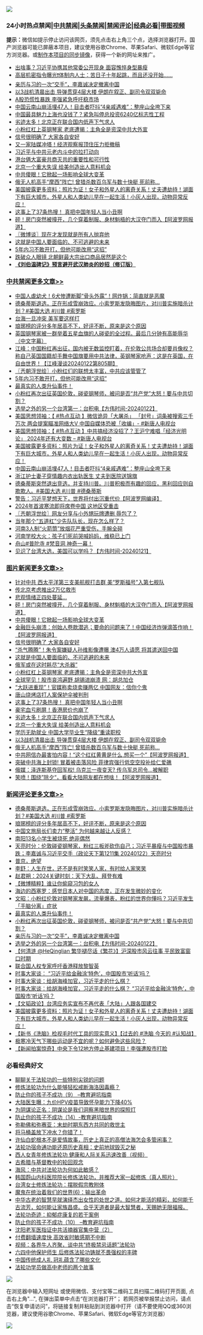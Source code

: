 ![](https://raw.githubusercontent.com/jsvpn/jsproxy/dev/64photo/fqnews-qr.jpg)

<div id="tt">
<h3>24小时热点禁闻|<a href="#%E4%B8%AD%E5%85%B1%E7%A6%81%E9%97%BB%E6%9B%B4%E5%A4%9A%E6%96%87%E7%AB%A0">中共禁闻</a>|<a href="#%E5%9B%BE%E7%89%87%E6%96%B0%E9%97%BB%E6%9B%B4%E5%A4%9A%E6%96%87%E7%AB%A0">头条禁闻</a>|<a href="#%E6%96%B0%E9%97%BB%E8%AF%84%E8%AE%BA%E6%9B%B4%E5%A4%9A%E6%96%87%E7%AB%A0">禁闻评论|<a href="#%E5%BF%85%E7%9C%8B%E7%BB%8F%E5%85%B8%E5%A5%BD%E6%96%87">经典必看</a>|<a href="https://fan1.xyz/3" target="_blank">带图视频</a></h3>
<div><b>提示：</b>微信如提示停止访问该网页，须先点击右上角三个点，选择浏览器打开。国产浏览器可能已屏蔽本项目，建议使用谷歌Chrome、苹果Safari、微软Edge等官方浏览器。或<a href="%E5%88%B6%E4%BD%9Cgit%E7%A6%81%E9%97%BB%E9%95%9C%E5%83%8F.md">制作本项目的同步镜像</a>，获得一个新的网址来推广。</div>
<ul>

<li><a href="/baitai/20240122/1991159.md">出啥事？习近平协携其他常委公开现身 面容憔悴身型暴瘦</a></li>
<li><a href="/sohnews/20240122/1991189.md">高层机密指令曝光❗️体制内人士：苦日子十年起跳，而且还没开始……</a></li>
<li><a href="/comments/20240123/1991352.md">亲历与习的一次“交手”，李嘉诚决定撤离中国</a></li>
<li><a href="/topimagenews/20240122/1991157.md">以3战机清晨出击 导弹贯穿4层大楼 伊朗在叙正、副司令双双毙命</a></li>
<li><a href="/baitai/20240123/1991300.md">A股恐慌性暴跌 李强紧急呼吁稳市场</a></li>
<li><a href="/cbnews/20240122/1991158.md">中国云南山崩活埋47人！目击者吓抖“4亲戚遇难”：整座山全垮下来</a></li>
<li><a href="/baitai/20240123/1991277.md">中国最具魅力上海也没钱了？紧急叫停总投资6240亿标志性工程</a></li>
<li><a href="/topimagenews/20240123/1991364.md">劣迹太多！北京正在联合国内低声下气求人</a></li>
<li><a href="/topimagenews/20240123/1991402.md">小粉红杠上英钢琴家 老底遭揭：主角全是资深中共大外宣</a></li>
<li><a href="/topimagenews/20240123/1991432.md">信号很明确了 大家各自安好</a></li>
<li><a href="/baitai/20240122/1991186.md">又一家陆媒冲塔！经济观察报顶住压力拒撤稿</a></li>
<li><a href="/ccpdope/20240123/1991469.md">习近平与中共元老内斗中的拉打动向</a></li>
<li><a href="/ccpdope/20240123/1991341.md">港台俩大富豪共商灭共的重要性和可行性</a></li>
<li><a href="/topimagenews/20240123/1991361.md">北京一个重大失误 给美创造出人意料机会</a></li>
<li><a href="/topimagenews/20240123/1991456.md">中共傻眼！它掀起一场影响全球大变革</a></li>
<li><a href="/topimagenews/20240122/1991156.md">俄无人机高手“摩西”阵亡! 曾猎杀数百乌军与数十快艇 死前称...</a></li>
<li><a href="/comments/20240122/1991179.md">美国披露更多资料：照片为证！女子和外星人的离奇关系！丈夫遭劫持！湖面下有巨大城市，外星人和人类幼儿早在一起生活！小灰人出现，动物异常反应！</a></li>
<li><a href="/topimagenews/20240123/1991375.md">这事上了37条热搜！ 真把中国年轻人当小丑啊</a></li>
<li><a href="/topimagenews/20240123/1991481.md">砰！房门突然被撞开，几个穿着制服、身材魁梧的大汉夺门而入【阿波罗网报道】</a></li>
<li><a href="/ssgc/20240123/1991452.md">〖微博谈〗现在才发现就是所有人抛弃他</a></li>
<li><a href="/topimagenews/20240123/1991430.md">这就是中国人要面临的、不可逃避的未来</a></li>
<li><a href="/cbnews/20240123/1991366.md">5年内习不敢开打，但他可能改用“这招”</a></li>
<li><a href="/cnnews/20240123/1991268.md">跌破众人眼镜 北朝鲜最大宗出口商品居然是这个</a></li>
<li><b><a href="/comments/20200207/1272816.md" target="_blank">《刘伯温碑记》预言避开武汉肺炎的妙招（修订版）</a></b></li>
</ul>
</div>

<div class="catlist">
<h3><a href="/cbnews/" target="_blank">中共禁闻</a><span><a href="/cbnews/" target="_blank" rel="nofollow">更多文章>></a></span></h3>
<ul>
<li><a href="/cbnews/20240123/1991573.md" target="_blank">中国人虐幼犬！6犬惨遭断脚“骨头外露”！网炸锅：简直就是恶魔</a></li>
<li><a href="/comments/20240123/1991566.md" target="_blank">德桑蒂斯退选，正在形成雪崩效应。小索罗斯发隐晦图片，对川普实施暗杀计划？#美国大选 #川普 #索罗斯</a></li>
<li><a href="/cbnews/20240123/1991541.md" target="_blank">台海一旦冲突 美军要这样打</a></li>
<li><a href="/comments/20240123/1991523.md" target="_blank">琅琊榜的评分多年居高不下，好评不断，原来是这个原因</a></li>
<li><a href="/cbnews/20240123/1991208.md" target="_blank">英国钢琴家被一群举着五星血旗的人碰瓷的全过程。最后几分钟有高能辱华（中文字幕）</a></li>
<li><a href="/cbnews/20240123/1991499.md" target="_blank">江峰：中国粉红再出征，国内被无数监控盯着，在伦敦公共场合却要肖像权？称自己英国国籍却手舞中国旗要用中共法律，英钢琴家呛声：这是在英国，在自由世界！【江峰漫谈20240122第805期】</a></li>
<li><a href="/cbnews/20240123/1991491.md" target="_blank">〖兲朝浮世绘〗小粉红们的联想太丰富，中共应该管管了</a></li>
<li><a href="/cbnews/20240123/1991366.md" target="_blank">5年内习不敢开打，但他可能改用“这招”</a></li>
<li><a href="/comments/20240123/1991365.md" target="_blank">最真实的人类升仙事件！</a></li>
<li><a href="/comments/20240123/1991360.md" target="_blank">小粉红再次出征英国伦敦，碰瓷钢琴师，被问是否“共产党”大怒！要与中共切割？</a></li>
<li><a href="/comments/20240123/1991351.md" target="_blank">选举之外的另一个台湾第一：台积电【方伟时间-20240122】</a></li>
<li><a href="/cbnews/20240123/1991317.md" target="_blank">美国思想领袖：【 #热点互动 】微信诡异「大屠杀」 「封号」词条被搜索三千万次 两会提案瞄准网络大V 中国自媒体恐被「收编」- #新唐人电视台</a></li>
<li><a href="/cbnews/20240123/1991316.md" target="_blank">美国思想领袖：【 #热点互动 】中共搞经济没招了？王沪宁难唱「经济光明论」 2024年还有大变数 &#8211; #新唐人电视台</a></li>
<li><a href="/comments/20240122/1991179.md" target="_blank">美国披露更多资料：照片为证！女子和外星人的离奇关系！丈夫遭劫持！湖面下有巨大城市，外星人和人类幼儿早在一起生活！小灰人出现，动物异常反应！</a></li>
<li><a href="/cbnews/20240122/1991158.md" target="_blank">中国云南山崩活埋47人！目击者吓抖“4亲戚遇难”：整座山全垮下来</a></li>
<li><a href="/cbnews/20240122/1991126.md" target="_blank">浙江护士妻子穿情趣内衣出轨医生 丈夫到医院送锦旗</a></li>
<li><a href="/comments/20240122/1991087.md" target="_blank">德桑蒂斯突然退出竞选，并支持川普。川普积极而有趣的回应，黑利回应则自欺欺人。#美国大选 #川普 #德桑蒂斯</a></li>
<li><a href="/cbnews/20240122/1991080.md" target="_blank">警告：习近平梦想天下，世界将付出沉重代价【阿波罗网编译】</a></li>
<li><a href="/cbnews/20240122/1991061.md" target="_blank">2024年首波寒流即将席卷中国 这地区受重击</a></li>
<li><a href="/cbnews/20240122/1991058.md" target="_blank">〖兲朝浮世绘〗网友分享与小外甥玩牌遭删 辱包了？</a></li>
<li><a href="/cbnews/20240122/1991020.md" target="_blank">当年那个“五道杠”少先队队长，现在怎么样了？</a></li>
<li><a href="/cbnews/20240122/1990998.md" target="_blank">河南3人制“火箭筒”放烟花严重受伤，手腕全碎</a></li>
<li><a href="/cbnews/20240122/1990997.md" target="_blank">河南学校大火：孩子们死前哭喊妈妈，维稳已上门</a></li>
<li><a href="/comments/20240122/1990950.md" target="_blank">舟山#普陀寺 #梵音洞 神奇一幕！</a></li>
<li><a href="/comments/20240122/1990930.md" target="_blank">见识了台湾大选，美国可以学吗？【方伟时间-20240121】</a></li>

</ul>
</div>
<div class="catlist">
<h3><a href="/topimagenews/" target="_blank">图片新闻</a><span><a href="/topimagenews/" target="_blank" rel="nofollow">更多文章>></a></span></h3>
<ul>
<li><a href="/topimagenews/20240123/1991572.md" target="_blank">针对中共 西太平洋第三支美航舰打击群 美“罗斯福号”入第七舰队</a></li>
<li><a href="/topimagenews/20240123/1991528.md" target="_blank">传北京考虑推出2万亿救市</a></li>
<li><a href="/topimagenews/20240123/1991527.md" target="_blank">悲观情绪正四处蔓延…</a></li>
<li><a href="/topimagenews/20240123/1991481.md" target="_blank">砰！房门突然被撞开，几个穿着制服、身材魁梧的大汉夺门而入【阿波罗网报道】</a></li>
<li><a href="/topimagenews/20240123/1991456.md" target="_blank">中共傻眼！它掀起一场影响全球大变革</a></li>
<li><a href="/topimagenews/20240123/1991455.md" target="_blank">金融巨头崩溃：创始人卷款潜逃；要命的问题来了！中国经济炸弹滴答作响！【阿波罗网报道】</a></li>
<li><a href="/topimagenews/20240123/1991432.md" target="_blank">信号很明确了 大家各自安好</a></li>
<li><a href="/topimagenews/20240123/1991431.md" target="_blank">“杀气腾腾”！朱令案嫌疑人孙维影像遭曝 澳4万人请愿 将其遣送回中国</a></li>
<li><a href="/topimagenews/20240123/1991430.md" target="_blank">这就是中国人要面临的、不可逃避的未来</a></li>
<li><a href="/topimagenews/20240123/1991429.md" target="_blank">俄军或在这时耗尽“大杀器”</a></li>
<li><a href="/topimagenews/20240123/1991402.md" target="_blank">小粉红杠上英钢琴家 老底遭揭：主角全是资深中共大外宣</a></li>
<li><a href="/topimagenews/20240123/1991401.md" target="_blank">全球罕见！股市哀鸿遍野 胡锡进崩溃 网：胡总加仓</a></li>
<li><a href="/topimagenews/20240123/1991399.md" target="_blank">“大跃进重现”！官媒称卖烧卖赚两亿 中国网友：信你个鬼</a></li>
<li><a href="/topimagenews/20240123/1991398.md" target="_blank">唐山烧烤店打人案保护伞被判刑</a></li>
<li><a href="/topimagenews/20240123/1991375.md" target="_blank">这事上了37条热搜！ 真把中国年轻人当小丑啊</a></li>
<li><a href="/topimagenews/20240123/1991374.md" target="_blank">豪宅血亏刷屏！香港房价也崩了</a></li>
<li><a href="/topimagenews/20240123/1991364.md" target="_blank">劣迹太多！北京正在联合国内低声下气求人</a></li>
<li><a href="/topimagenews/20240123/1991361.md" target="_blank">北京一个重大失误 给美创造出人意料机会</a></li>
<li><a href="/topimagenews/20240123/1991265.md" target="_blank">学历无助就业 中国大学毕业生“降级”重读职校</a></li>
<li><a href="/topimagenews/20240122/1991157.md" target="_blank">以3战机清晨出击 导弹贯穿4层大楼 伊朗在叙正、副司令双双毙命</a></li>
<li><a href="/topimagenews/20240122/1991156.md" target="_blank">俄无人机高手“摩西”阵亡! 曾猎杀数百乌军与数十快艇 死前称&#8230;</a></li>
<li><a href="/topimagenews/20240122/1991125.md" target="_blank">中共网信办最害怕内容！“这个红红黄黄是什么,想买一个”【阿波罗网报道】</a></li>
<li><a href="/topimagenews/20240122/1991115.md" target="_blank">突破中共海上封锁! 冒着被击落风险 菲律宾强行低空空投补给仁爱礁</a></li>
<li><a href="/topimagenews/20240122/1991114.md" target="_blank">俄媒：泽连斯基夺回军权! 乌克兰一夜变天? 传乌军总司令&#8230;被解职</a></li>
<li><a href="/topimagenews/20240122/1991102.md" target="_blank">笑喷！围绕”除夕“，看看大陆网友都在想啥！【阿波罗网报道】</a></li>

</ul>
</div>
<div class="catlist">
<h3><a href="/comments/" target="_blank">新闻评论</a><span><a href="/comments/" target="_blank" rel="nofollow">更多文章>></a></span></h3>
<ul>
<li><a href="/comments/20240123/1991566.md" target="_blank">德桑蒂斯退选，正在形成雪崩效应。小索罗斯发隐晦图片，对川普实施暗杀计划？#美国大选 #川普 #索罗斯</a></li>
<li><a href="/comments/20240123/1991523.md" target="_blank">琅琊榜的评分多年居高不下，好评不断，原来是这个原因</a></li>
<li><a href="/comments/20240123/1991518.md" target="_blank">中国文旅局长们卖力“整活” 为何越来越让人反感？</a></li>
<li><a href="/comments/20240123/1991474.md" target="_blank">南阳13名小学生被烧死 绝非偶然</a></li>
<li><a href="/comments/20240123/1991473.md" target="_blank">天亮时分：伦敦碰瓷钢琴家，粉红三板斧砍伤自己；习近平暴瘦与中国股市暴跌；李嘉诚与习近平交手（政论天下第1211集 20240122）天亮时分</a></li>
<li><a href="/comments/20240123/1991460.md" target="_blank">普京，绝望</a></li>
<li><a href="/comments/20240123/1991459.md" target="_blank">李舒：人生在世，还不是有时笑笑人家，有时给人家笑笑</a></li>
<li><a href="/comments/20240123/1991440.md" target="_blank">赵君朔：2024关键时刻：天下大乱、拜登有难</a></li>
<li><a href="/comments/20240123/1991438.md" target="_blank">【微博精粹】谁让你偷窥习包的女人</a></li>
<li><a href="/comments/20240123/1991414.md" target="_blank">海边的西塞罗：感觉日本人对中国的态度，正在发生微妙的变化</a></li>
<li><a href="/comments/20240123/1991373.md" target="_blank">文昭：小粉红伦敦对钢琴家发飙，流量爆表，粉红的世界你懂吗？习近平发生「手脑分离」症状</a></li>
<li><a href="/comments/20240123/1991365.md" target="_blank">最真实的人类升仙事件！</a></li>
<li><a href="/comments/20240123/1991360.md" target="_blank">小粉红再次出征英国伦敦，碰瓷钢琴师，被问是否“共产党”大怒！要与中共切割？</a></li>
<li><a href="/comments/20240123/1991352.md" target="_blank">亲历与习的一次“交手”，李嘉诚决定撤离中国</a></li>
<li><a href="/comments/20240123/1991351.md" target="_blank">选举之外的另一个台湾第一：台积电【方伟时间-20240122】</a></li>
<li><a href="/comments/20240123/1991342.md" target="_blank">【何清涟 @HeQinglian 繁华褪尽话《繁花》】沪深股市风云往事 平民致富窗口时期</a></li>
<li><a href="/comments/20240123/1991314.md" target="_blank">联合国人权专家呼吁香港释放黎智英</a></li>
<li><a href="/comments/20240122/1991231.md" target="_blank">时事大家谈：&#160;“习近平给金融涂‘特色’，中国股市‘听话’吗？</a></li>
<li><a href="/comments/20240122/1991230.md" target="_blank">时事大家谈：给胡海峰加官，习近平走的什么棋？</a></li>
<li><a href="/comments/20240122/1991223.md" target="_blank">时事大家谈：给胡海峰加官，习近平走的什么棋？&#160;“习近平给金融涂‘特色’，中国股市‘听话’吗？</a></li>
<li><a href="/comments/20240122/1991221.md" target="_blank">【文韬政论】台湾应务实宣布不再代表「大陆」人跟各国建交</a></li>
<li><a href="/comments/20240122/1991179.md" target="_blank">美国披露更多资料：照片为证！女子和外星人的离奇关系！丈夫遭劫持！湖面下有巨大城市，外星人和人类幼儿早在一起生活！小灰人出现，动物异常反应！</a></li>
<li><a href="/comments/20240122/1991142.md" target="_blank">【新书《洗脑》检视毛时代工具的现实意义】【过去的 #洗脑 今天的 #认知战】</a></li>
<li><a href="/comments/20240122/1991097.md" target="_blank">极寒冷天气下哪些运动是不宜的呢？如何避免这些风险？</a></li>
<li><a href="/comments/20240122/1991096.md" target="_blank">【新闻拍案惊奇】中央下令12地方停止基建项目！李强遭股市打脸</a></li>

</ul>
</div>

<div class="catlist">
<h3>必看经典好文</h3>
<ul>
<li><a href="/comments/20190417/1114875.md" target="_blank">聊聊关于法轮功的一些特别尖锐的问题</a></li>
<li><a href="/cbnews/20220601/1740227.md" target="_blank">修炼法轮功为什么能够轻松戒断海洛因毒瘾？</a></li>
<li><a href="/comments/20230924/1938058.md" target="_blank">防止你的孩子不成功（9） &#8211;教育避坑指南</a></li>
<li><a href="/comments/20231220/1976789.md" target="_blank">大陆医生曝：九价HPV疫苗导致怀孕能力下降40%</a></li>
<li><a href="/comments/20201031/1423298.md" target="_blank">为阴谋论正名：阴谋论是我们洞察黑暗世界的探照灯</a></li>
<li><a href="/comments/20231003/1941694.md" target="_blank">防止你的孩子不成功（14）-教育避坑指南</a></li>
<li><a href="/tculture/20200911/132247.md" target="_blank">弥勒佛和弥赛亚：末劫时期东西方共同的救世主</a></li>
<li><a href="/cnnews/20230303/1855390.md" target="_blank">将马桶盖放下冲水？你错了！</a></li>
<li><a href="/cnnews/20180504/937198.md" target="_blank">许仙白蛇根本不是爱情故事，历史上真正的高僧法海怎会多管闲事？</a></li>
<li><a href="/tculture/20121025/73069.md" target="_blank">法轮功宿命通功能还原历史真相：史前地球毁灭之秘</a></li>
<li><a href="/comments/20220520/1735217.md" target="_blank">西人女青年修炼法轮功 健康和人际关系迅速改善（视频）</a></li>
<li><a href="/comments/20220503/1727847.md" target="_blank">古希腊与基督教中的轮回观念</a></li>
<li><a href="/comments/20191218/1228234.md" target="_blank">海风：中共对法轮功为何如此敏感？</a></li>
<li><a href="/comments/20211216/1666206.md" target="_blank">韩国蔚山内科医院院长修炼法轮功，并推荐大家一起修炼（真人照片）</a></li>
<li><a href="/cbnews/20200610/1342772.md" target="_blank">台湾女士修炼法轮功：摆脱假宗教附体</a></li>
<li><a href="/topimagenews/20180524/947358.md" target="_blank">魔鬼在统治着我们的世界(6)：输出革命</a></li>
<li><a href="/comments/20210420/1529876.md" target="_blank">中华古老的智慧早就演绎杰出女性的处世之道。如何才能活的精彩，如何能千古流芳，如何能让家族昌盛。合乎天道者是最大智慧者，天赐她无限福报。</a></li>
<li><a href="/cbnews/20220708/1755180.md" target="_blank">法轮功奇迹：抑郁症康复的若干案例</a></li>
<li><a href="/comments/20230925/1899103.md" target="_blank">防止你的孩子不成功（10） &#8211;教育避坑指南</a></li>
<li><a href="/comments/20221222/1826761.md" target="_blank">沈阳老军医指证中共活摘器官集中营（2）</a></li>
<li><a href="/comments/20210630/1485911.md" target="_blank">付费翻墙速度快 高效省时敏感期不中断</a></li>
<li><a href="/comments/20220514/1732752.md" target="_blank">视频：各界牛人齐聚，谈中共“终极禁忌话题”法轮功</a></li>
<li><a href="/comments/20200926/1403542.md" target="_blank">六四中他保护师生 后修炼法轮功铸就不畏强权的丰碑</a></li>
<li><a href="/bannedvideo/20211002/1631942.md" target="_blank">中国传统成人礼 冠礼蕴含了哪些文化</a></li>
<li><a href="/comments/20200629/1352533.md" target="_blank">法轮功学员做高中老师的两个故事</a></li>

</ul>
</div>

![](https://raw.githubusercontent.com/jsvpn/jsproxy/dev/64photo/fqnews-qr.jpg)

在浏览器中输入短网址 或使用微信、支付宝等二维码工具扫描二维码打开页面, 点击右上角"...", 在弹出菜单中点击“在浏览器打开”； 若网页被举报禁止访问，请点击“恢复申请访问”，将链接复制并粘贴到浏览器中打开（请不要使用QQ或360浏览器，建议使用谷歌Chrome、苹果Safari、微软Edge等官方浏览器）

![](https://raw.githubusercontent.com/jsvpn/jsproxy/dev/64photo/wx.jpg)